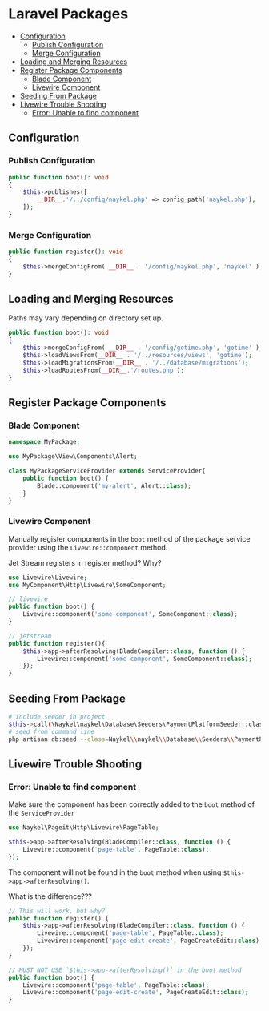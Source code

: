 
# Laravel Packages

<!-- TOC -->

- [Configuration](#configuration)
    - [Publish Configuration](#publish-configuration)
    - [Merge Configuration](#merge-configuration)
- [Loading and Merging Resources](#loading-and-merging-resources)
- [Register Package Components](#register-package-components)
    - [Blade Component](#blade-component)
    - [Livewire Component](#livewire-component)
- [Seeding From Package](#seeding-from-package)
- [Livewire Trouble Shooting](#livewire-trouble-shooting)
    - [Error: Unable to find component](#error-unable-to-find-component)

<!-- /TOC -->


<a id="markdown-configuration" name="configuration"></a>

## Configuration

<a id="markdown-publish-configuration" name="publish-configuration"></a>

### Publish Configuration

```php
public function boot(): void
{
    $this->publishes([
        __DIR__.'/../config/naykel.php' => config_path('naykel.php'),
    ]);
}
```

<a id="markdown-merge-configuration" name="merge-configuration"></a>

### Merge Configuration

```php
public function register(): void
{
    $this->mergeConfigFrom( __DIR__ . '/config/naykel.php', 'naykel' );
}
```

<a id="markdown-loading-and-merging-resources" name="loading-and-merging-resources"></a>

## Loading and Merging Resources

Paths may vary depending on directory set up.

```php
public function boot(): void
{
    $this->mergeConfigFrom( __DIR__ . '/config/gotime.php', 'gotime' );
    $this->loadViewsFrom(__DIR__ . '/../resources/views', 'gotime');
    $this->loadMigrationsFrom(__DIR__ . '/../database/migrations');
    $this->loadRoutesFrom(__DIR__.'/routes.php');
}
```


<a id="markdown-register-package-components" name="register-package-components"></a>

## Register Package Components

<a id="markdown-blade-component" name="blade-component"></a>

### Blade Component

```php
namespace MyPackage;

use MyPackage\View\Components\Alert;

class MyPackageServiceProvider extends ServiceProvider{
    public function boot() {
        Blade::component('my-alert', Alert::class);
    }
}
```
<a id="markdown-livewire-component" name="livewire-component"></a>

### Livewire Component

Manually register components in the `boot` method of the package service provider using the `Livewire::component` method.

<div class="txt-red">Jet Stream registers in register method? Why?</div>

```php
use Livewire\Livewire;
use MyComponent\Http\Livewire\SomeComponent;

// livewire
public function boot() {
    Livewire::component('some-component', SomeComponent::class);
}

// jetstream
public function register(){
    $this->app->afterResolving(BladeCompiler::class, function () {
        Livewire::component('some-component', SomeComponent::class);
    });
}
```



<a id="markdown-seeding-from-package" name="seeding-from-package"></a>

## Seeding From Package

```bash
# include seeder in project
$this->call(\Naykel\naykel\Database\Seeders\PaymentPlatformSeeder::class);
# seed from command line
php artisan db:seed --class=Naykel\\naykel\\Database\\Seeders\\PaymentPlatformSeeder
```





<a id="markdown-livewire-trouble-shooting" name="livewire-trouble-shooting"></a>

## Livewire Trouble Shooting


<a id="markdown-error-unable-to-find-component" name="error-unable-to-find-component"></a>

### Error: Unable to find component

Make sure the component has been correctly added to the `boot` method of the `ServiceProvider`

```php
use Naykel\Pageit\Http\Livewire\PageTable;

$this->app->afterResolving(BladeCompiler::class, function () {
    Livewire::component('page-table', PageTable::class);
});
```

The component will not be found in the `boot` method when using `$this->app->afterResolving()`.

What is the difference???

```php
// This will work, but why?
public function register() {
    $this->app->afterResolving(BladeCompiler::class, function () {
        Livewire::component('page-table', PageTable::class);
        Livewire::component('page-edit-create', PageCreateEdit::class);
    });
}

// MUST NOT USE `$this->app->afterResolving()` in the boot method
public function boot() {
    Livewire::component('page-table', PageTable::class);
    Livewire::component('page-edit-create', PageCreateEdit::class);
}
```

